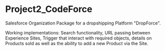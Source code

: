 # Project2_CodeForce

Salesforce Organization Package for a dropshipping Platform "DropForce".

Working implementations: Search functionality, URL passing between Experience Sites, Trigger that interact with required objects, details on Products sold as well as the ability to add a new Product via the Site. 
